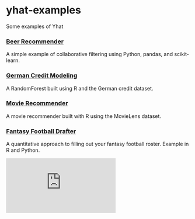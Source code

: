 yhat-examples
=============

Some examples of Yhat

### [Beer Recommender](https://github.com/yhat/yhat-examples/tree/master/beer-recommender/python)
A simple example of collaborative filtering using Python, pandas, and scikit-learn.

### [German Credit Modeling](https://github.com/yhat/yhat-examples/tree/master/german-credit/R)
A RandomForest built using R and the German credit dataset.

### [Movie Recommender](https://github.com/yhat/yhat-examples/tree/master/movie-recommender/R)
A movie recommender built with R using the MovieLens dataset.

### [Fantasy Football Drafter](https://github.com/yhat/yhat-examples/tree/master/fantasy-football)
A quantitative approach to filling out your fantasy football roster. Example in R and Python.


[![Analytics](https://ga-beacon.appspot.com/UA-46996803-1/yhat-examples/README.md)](https://github.com/yhat/yhat-examples)
